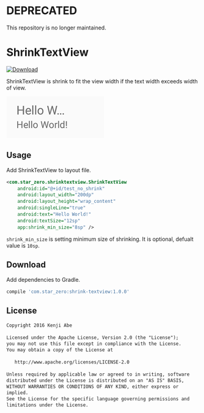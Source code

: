 DEPRECATED
===

This repository is no longer maintained.

ShrinkTextView
===

[ ![Download](https://api.bintray.com/packages/star-zero/maven/shrink-textview/images/download.svg) ](https://bintray.com/star-zero/maven/shrink-textview/_latestVersion)

ShrinkTextView is shrink to fit the view width if the text width exceeds width of view.

![image](image.png)

## Usage

Add ShrinkTextView to layout file.

```xml
<com.star_zero.shrinktextview.ShrinkTextView
    android:id="@+id/test_no_shrink"
    android:layout_width="200dp"
    android:layout_height="wrap_content"
    android:singleLine="true"
    android:text="Hello World!"
    android:textSize="12sp"
    app:shrink_min_size="8sp" />
```

`shrink_min_size` is setting minimum size of shrinking. It is optional, defualt value is `10sp`.

## Download

Add dependencies to Gradle.

```groovy
compile 'com.star_zero:shrink-textview:1.0.0'
```

## License

```
Copyright 2016 Kenji Abe

Licensed under the Apache License, Version 2.0 (the "License");
you may not use this file except in compliance with the License.
You may obtain a copy of the License at

   http://www.apache.org/licenses/LICENSE-2.0

Unless required by applicable law or agreed to in writing, software
distributed under the License is distributed on an "AS IS" BASIS,
WITHOUT WARRANTIES OR CONDITIONS OF ANY KIND, either express or implied.
See the License for the specific language governing permissions and
limitations under the License.
```
